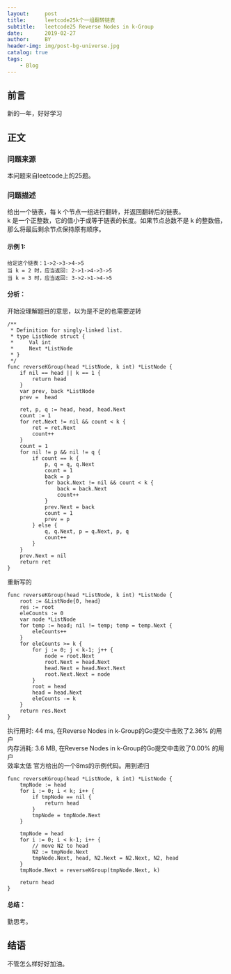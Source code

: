 ```yaml
---
layout:     post
title:      leetcode25k个一组翻转链表
subtitle:   leetcode25 Reverse Nodes in k-Group
date:       2019-02-27
author:     BY
header-img: img/post-bg-universe.jpg
catalog: true
tags:
    - Blog
---
```



## 前言

新的一年，好好学习

## 正文

### 问题来源

本问题来自leetcode上的25题。

### 问题描述

给出一个链表，每 k 个节点一组进行翻转，并返回翻转后的链表。  
k 是一个正整数，它的值小于或等于链表的长度。如果节点总数不是 k 的整数倍，那么将最后剩余节点保持原有顺序。    

#### 示例 1:
```
给定这个链表：1->2->3->4->5  
当 k = 2 时，应当返回: 2->1->4->3->5  
当 k = 3 时，应当返回: 3->2->1->4->5
``` 

#### 分析：
开始没理解题目的意思，以为是不足的也需要逆转
```
/**
 * Definition for singly-linked list.
 * type ListNode struct {
 *     Val int
 *     Next *ListNode
 * }
 */
func reverseKGroup(head *ListNode, k int) *ListNode {
	if nil == head || k == 1 {
		return head
	}
	var prev, back *ListNode
	prev =  head

	ret, p, q := head, head, head.Next
	count := 1
	for ret.Next != nil && count < k {
		ret = ret.Next
		count++
	}
	count = 1
	for nil != p && nil != q {
		if count == k {
			p, q = q, q.Next
			count = 1
			back = p
			for back.Next != nil && count < k {
				back = back.Next
				count++
			}
			prev.Next = back
			count = 1
			prev = p
		} else {
			q, q.Next, p = q.Next, p, q
			count++
		}
	}
	prev.Next = nil
	return ret
}
```
重新写的
```
func reverseKGroup(head *ListNode, k int) *ListNode {
	root := &ListNode{0, head}
	res := root
	eleCounts := 0
	var node *ListNode
	for temp := head; nil != temp; temp = temp.Next {
		eleCounts++
	}
	for eleCounts >= k {
		for j := 0; j < k-1; j++ {
			node = root.Next
			root.Next = head.Next
			head.Next = head.Next.Next
			root.Next.Next = node
		}
		root = head
		head = head.Next
		eleCounts -= k
	}
	return res.Next
}
```
执行用时: 44 ms, 在Reverse Nodes in k-Group的Go提交中击败了2.36% 的用户  
内存消耗: 3.6 MB, 在Reverse Nodes in k-Group的Go提交中击败了0.00% 的用户  
效率太低
官方给出的一个8ms的示例代码。用到递归
```
func reverseKGroup(head *ListNode, k int) *ListNode {
    tmpNode := head
	for i := 0; i < k; i++ {
		if tmpNode == nil {
			return head
		}
		tmpNode = tmpNode.Next
	}

	tmpNode = head
	for i := 0; i < k-1; i++ {
        // move N2 to head
		N2 := tmpNode.Next
		tmpNode.Next, head, N2.Next = N2.Next, N2, head
	}
	tmpNode.Next = reverseKGroup(tmpNode.Next, k)

	return head
}
```

#### 总结：
勤思考。

## 结语
不管怎么样好好加油。
